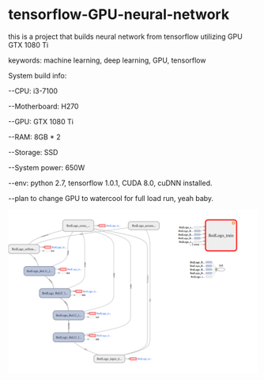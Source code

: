 # tensorflow-GPU-neural-network
this is a project that builds neural network from tensorflow utilizing GPU GTX 1080 Ti

keywords: machine learning, deep learning, GPU, tensorflow

System build info:
  
  --CPU: i3-7100
  
  --Motherboard: H270
  
  --GPU: GTX 1080 Ti
  
  --RAM: 8GB * 2
  
  --Storage: SSD
  
  --System power: 650W
  
  --env: python 2.7, tensorflow 1.0.1, CUDA 8.0, cuDNN installed.
  
  --plan to change GPU to watercool for full load run, yeah baby.
  
  
  
  ![alt tag](https://github.com/redlogo/tensorflow-GPU-neural-network/blob/master/tensorboard-GPU-neural-network.png)
  
